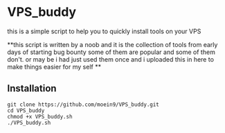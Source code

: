 # VPS_buddy
this is a simple script to help you to quickly install tools on your VPS

**this script is written by a noob and it is the collection of tools from early days of starting bug bounty some of them are popular and some of them don't. or may be i had just used them once and i uploaded this in here to make things easier for my self **

## Installation

```
git clone https://github.com/moein9/VPS_buddy.git
cd VPS_buddy
chmod +x VPS_buddy.sh
./VPS_buddy.sh
```
